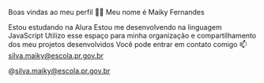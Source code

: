 Boas vindas ao meu perfil 💙💙
Meu nome é Maiky Fernandes

Estou estudando na Alura
Estou me desenvolvendo na linguagem JavaScript
Utilizo esse espaço para minha organização e compartilhamento dos meu projetos desenvolvidos
Você pode entrar em contato comigo 📫
silva.maiky@escola.pr.gov.br

@silva.maiky@escola.pr.gov.br

